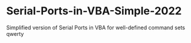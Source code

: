 # Serial-Ports-in-VBA-Simple-2022
Simplified version of Serial Ports in VBA for well-defined command sets
qwerty
